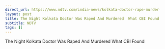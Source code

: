 ```yaml
---
direct_url: https://www.ndtv.com/india-news/kolkata-doctor-rape-murder-rg-kar-medical-college-why-cbi-wants-lie-detector-test-for-kolkata-rape-murder-victims-colleagues-6401012
layout: post
title: The Night Kolkata Doctor Was Raped And Murdered  What CBI Found
subtitle: NDTV
tags: []
---
```


The Night Kolkata Doctor Was Raped And Murdered  What CBI Found
